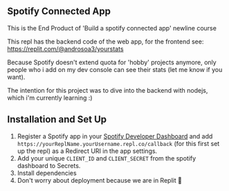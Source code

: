 ## Spotify Connected App
This is the End Product of 'Build a spotify connected app' newline course

This repl has the backend code of the web app, for the frontend see: https://replit.com/@androsoa3/yourstats

Because Spotify doesn't extend quota for 'hobby' projects anymore, only people who i add on my dev console can see their stats (let me know if you want).

The intention for this project was to dive into the backend with nodejs, which i'm currently learning :)

## Installation and Set Up
1. Register a Spotify app in your [Spotify Developer Dashboard](https://developer.spotify.com/dashboard/) and add `https://yourReplName.yourUsername.repl.co/callback` (for this first set up the repl) as a Redirect URI in the app settings.
2. Add your unique `CLIENT_ID` and `CLIENT_SECRET` from the spotify dashboard to Secrets.
3. Install dependencies
4. Don't worry about deployment because we are in Replit 💖